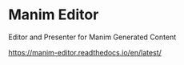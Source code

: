 # Manim Editor
Editor and Presenter for Manim Generated Content

https://manim-editor.readthedocs.io/en/latest/

